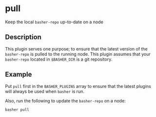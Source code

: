 pull
====

Keep the local `basher-repo` up-to-date on a node

Description
-----------

This plugin serves one purpose; to ensure that the latest version of the
`basher-repo` is pulled to the running node.  This plugin assumes that
your `basher-repo` located in `$BASHER_DIR` is a git repository.

Example
-------

Put `pull` first in the `BASHER_PLUGINS` array to ensure that the latest
plugins will always be used when `basher` is run.

Also, run the following to update the `basher-repo` on a node:

    basher pull
